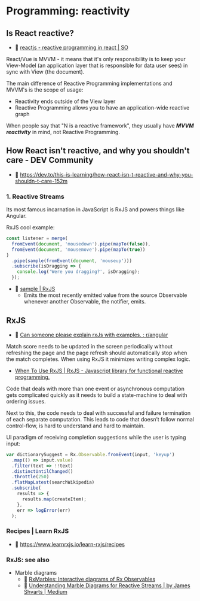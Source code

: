 # Programming: reactivity

## Is React reactive?

- :speech_balloon: [reactjs - reactive programming in react | SO](https://stackoverflow.com/questions/71855096/reactive-programming-in-react)

React/Vue is MVVM - it means that it's only responsibility is to keep your View-Model (an application layer that is responsible for data user sees) in sync with View (the document).

The main difference of Reactive Programming implementations and MVVM's is the scope of usage:
- Reactivity ends outside of the View layer
- Reactive Programming allows you to have an application-wide reactive graph

When people say that "N is a reactive framework", they usually have ***MVVM reactivity*** in mind, not Reactive Programming.

## How React isn't reactive, and why you shouldn't care - DEV Community

- :newspaper: https://dev.to/this-is-learning/how-react-isn-t-reactive-and-why-you-shouldn-t-care-152m

### 1. Reactive Streams

Its most famous incarnation in JavaScript is RxJS and powers things like Angular.

 RxJS cool example:

```js
const listener = merge(
  fromEvent(document, 'mousedown').pipe(mapTo(false)),
  fromEvent(document, 'mousemove').pipe(mapTo(true))
)
  .pipe(sample(fromEvent(document, 'mouseup')))
  .subscribe(isDragging => {
    console.log('Were you dragging?', isDragging);
  });
```

- :beginner: [sample | RxJS](https://rxjs.dev/api/index/function/sample)
	- Emits the most recently emitted value from the source Observable whenever another Observable, the notifier, emits.

## RxJS

- :speech_balloon: [Can someone please explain rxJs with examples. : r/angular](https://www.reddit.com/r/angular/comments/130zn1k/can_someone_please_explain_rxjs_with_examples/)

Match score needs to be updated in the screen periodically without refreshing the page and the page refresh should automatically stop when the match completes. When using RxJS it minimizes writing complex logic.

- [When To Use RxJS | RxJS - Javascript library for functional reactive programming.](https://xgrommx.github.io/rx-book/content/guidelines/when/index.html)

Code that deals with more than one event or asynchronous computation gets complicated quickly as it needs to build a state-machine to deal with ordering issues.

Next to this, the code needs to deal with successful and failure termination of each separate computation. This leads to code that doesn’t follow normal control-flow, is hard to understand and hard to maintain.

UI paradigm of receiving completion suggestions while the user is typing input:

```js
var dictionarySuggest = Rx.Observable.fromEvent(input, 'keyup')
  .map(() => input.value)
  .filter(text => !!text)
  .distinctUntilChanged()
  .throttle(250)
  .flatMapLatest(searchWikipedia)
  .subscribe(
    results => {
      results.map(createItem);
    },
    err => logError(err)
  );
```

### Recipes | Learn RxJS

- :beginner: https://www.learnrxjs.io/learn-rxjs/recipes

### RxJS: see also

- Marble diagrams
	- :beginner: [RxMarbles: Interactive diagrams of Rx Observables](https://rxmarbles.com/)
	- :newspaper: [Understanding Marble Diagrams for Reactive Streams | by James Shvarts | Medium](https://medium.com/@jshvarts/read-marble-diagrams-like-a-pro-3d72934d3ef5)